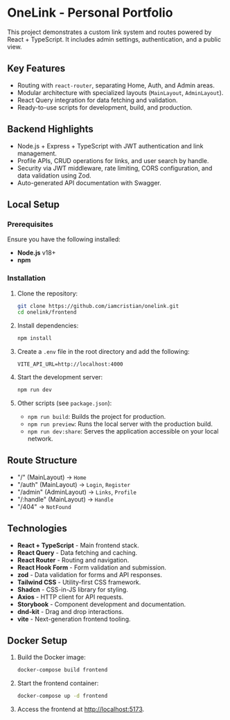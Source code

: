 # OneLink - Personal Portfolio

This project demonstrates a custom link system and routes powered by React + TypeScript. It includes admin settings, authentication, and a public view.

## Key Features

- Routing with `react-router`, separating Home, Auth, and Admin areas.
- Modular architecture with specialized layouts (`MainLayout`, `AdminLayout`).
- React Query integration for data fetching and validation.
- Ready-to-use scripts for development, build, and production.

## Backend Highlights

- Node.js + Express + TypeScript with JWT authentication and link management.
- Profile APIs, CRUD operations for links, and user search by handle.
- Security via JWT middleware, rate limiting, CORS configuration, and data validation using Zod.
- Auto-generated API documentation with Swagger.

## Local Setup

### Prerequisites

Ensure you have the following installed:

- **Node.js** v18+
- **npm**

### Installation

1. Clone the repository:

   ```bash
   git clone https://github.com/iamcristian/onelink.git
   cd onelink/frontend
   ```

2. Install dependencies:

   ```bash
   npm install
   ```

3. Create a `.env` file in the root directory and add the following:

   ```env
   VITE_API_URL=http://localhost:4000
   ```

4. Start the development server:

   ```bash
   npm run dev
   ```

5. Other scripts (see `package.json`):
   - `npm run build`: Builds the project for production.
   - `npm run preview`: Runs the local server with the production build.
   - `npm run dev:share`: Serves the application accessible on your local network.

## Route Structure

- "/" (MainLayout) → `Home`
- "/auth" (MainLayout) → `Login`, `Register`
- "/admin" (AdminLayout) → `Links`, `Profile`
- "/:handle" (MainLayout) → `Handle`
- "/404" → `NotFound`

## Technologies

- **React + TypeScript** - Main frontend stack.
- **React Query** - Data fetching and caching.
- **React Router** - Routing and navigation.
- **React Hook Form** - Form validation and submission.
- **zod** - Data validation for forms and API responses.
- **Tailwind CSS** - Utility-first CSS framework.
- **Shadcn** - CSS-in-JS library for styling.
- **Axios** - HTTP client for API requests.
- **Storybook** - Component development and documentation.
- **dnd-kit** - Drag and drop interactions.
- **vite** - Next-generation frontend tooling.

## Docker Setup

1. Build the Docker image:

   ```bash
   docker-compose build frontend
   ```

2. Start the frontend container:

   ```bash
   docker-compose up -d frontend
   ```

3. Access the frontend at [http://localhost:5173](http://localhost:5173).
